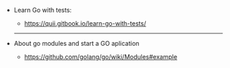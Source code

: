 * Learn Go with tests:
  * https://quii.gitbook.io/learn-go-with-tests/

  ---------------------------------------------------------------

* About go modules and start a GO aplication
   * https://github.com/golang/go/wiki/Modules#example


